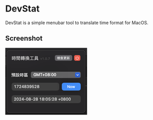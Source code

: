 # DevStat

DevStat is a simple menubar tool to translate time format for MacOS.  

## Screenshot

![alt text](image.png)
